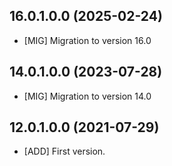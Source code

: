 ## 16.0.1.0.0 (2025-02-24)

- \[MIG\] Migration to version 16.0

## 14.0.1.0.0 (2023-07-28)

- \[MIG\] Migration to version 14.0

## 12.0.1.0.0 (2021-07-29)

- \[ADD\] First version.
